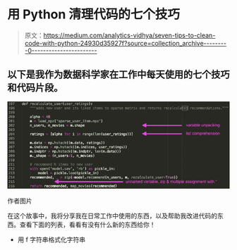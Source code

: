 # 用 Python 清理代码的七个技巧

> 原文：<https://medium.com/analytics-vidhya/seven-tips-to-clean-code-with-python-24930d35927f?source=collection_archive---------0----------------------->

## 以下是我作为数据科学家在工作中每天使用的七个技巧和代码片段。

![](img/63e8fac11785a3af87d816ebc8337614.png)

作者图片

在这个故事中，我将分享我在日常工作中使用的东西，以及帮助我改进代码的东西。查看下面的列表，看看有没有什么新的东西给你！

*   用 f 字符串格式化字符串